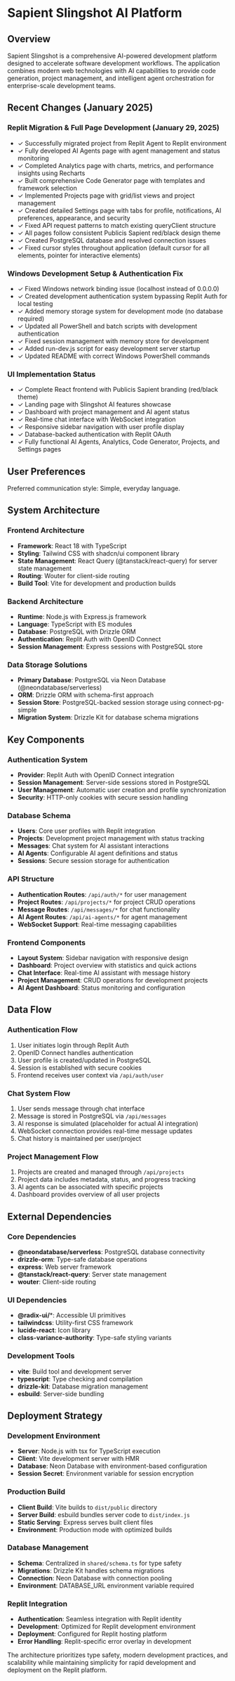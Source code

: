 # Sapient Slingshot AI Platform

## Overview

Sapient Slingshot is a comprehensive AI-powered development platform designed to accelerate software development workflows. The application combines modern web technologies with AI capabilities to provide code generation, project management, and intelligent agent orchestration for enterprise-scale development teams.

## Recent Changes (January 2025)

### Replit Migration & Full Page Development (January 29, 2025)
- ✓ Successfully migrated project from Replit Agent to Replit environment
- ✓ Fully developed AI Agents page with agent management and status monitoring
- ✓ Completed Analytics page with charts, metrics, and performance insights using Recharts
- ✓ Built comprehensive Code Generator page with templates and framework selection
- ✓ Implemented Projects page with grid/list views and project management
- ✓ Created detailed Settings page with tabs for profile, notifications, AI preferences, appearance, and security
- ✓ Fixed API request patterns to match existing queryClient structure
- ✓ All pages follow consistent Publicis Sapient red/black design theme
- ✓ Created PostgreSQL database and resolved connection issues
- ✓ Fixed cursor styles throughout application (default cursor for all elements, pointer for interactive elements)

### Windows Development Setup & Authentication Fix
- ✓ Fixed Windows network binding issue (localhost instead of 0.0.0.0)
- ✓ Created development authentication system bypassing Replit Auth for local testing
- ✓ Added memory storage system for development mode (no database required)
- ✓ Updated all PowerShell and batch scripts with development authentication
- ✓ Fixed session management with memory store for development
- ✓ Added run-dev.js script for easy development server startup
- ✓ Updated README with correct Windows PowerShell commands

### UI Implementation Status
- ✓ Complete React frontend with Publicis Sapient branding (red/black theme)
- ✓ Landing page with Slingshot AI features showcase
- ✓ Dashboard with project management and AI agent status
- ✓ Real-time chat interface with WebSocket integration
- ✓ Responsive sidebar navigation with user profile display
- ✓ Database-backed authentication with Replit OAuth
- ✓ Fully functional AI Agents, Analytics, Code Generator, Projects, and Settings pages

## User Preferences

Preferred communication style: Simple, everyday language.

## System Architecture

### Frontend Architecture
- **Framework**: React 18 with TypeScript
- **Styling**: Tailwind CSS with shadcn/ui component library
- **State Management**: React Query (@tanstack/react-query) for server state management
- **Routing**: Wouter for client-side routing
- **Build Tool**: Vite for development and production builds

### Backend Architecture
- **Runtime**: Node.js with Express.js framework
- **Language**: TypeScript with ES modules
- **Database**: PostgreSQL with Drizzle ORM
- **Authentication**: Replit Auth with OpenID Connect
- **Session Management**: Express sessions with PostgreSQL store

### Data Storage Solutions
- **Primary Database**: PostgreSQL via Neon Database (@neondatabase/serverless)
- **ORM**: Drizzle ORM with schema-first approach
- **Session Store**: PostgreSQL-backed session storage using connect-pg-simple
- **Migration System**: Drizzle Kit for database schema migrations

## Key Components

### Authentication System
- **Provider**: Replit Auth with OpenID Connect integration
- **Session Management**: Server-side sessions stored in PostgreSQL
- **User Management**: Automatic user creation and profile synchronization
- **Security**: HTTP-only cookies with secure session handling

### Database Schema
- **Users**: Core user profiles with Replit integration
- **Projects**: Development project management with status tracking
- **Messages**: Chat system for AI assistant interactions
- **AI Agents**: Configurable AI agent definitions and status
- **Sessions**: Secure session storage for authentication

### API Structure
- **Authentication Routes**: `/api/auth/*` for user management
- **Project Routes**: `/api/projects/*` for project CRUD operations
- **Message Routes**: `/api/messages/*` for chat functionality
- **AI Agent Routes**: `/api/ai-agents/*` for agent management
- **WebSocket Support**: Real-time messaging capabilities

### Frontend Components
- **Layout System**: Sidebar navigation with responsive design
- **Dashboard**: Project overview with statistics and quick actions
- **Chat Interface**: Real-time AI assistant with message history
- **Project Management**: CRUD operations for development projects
- **AI Agent Dashboard**: Status monitoring and configuration

## Data Flow

### Authentication Flow
1. User initiates login through Replit Auth
2. OpenID Connect handles authentication
3. User profile is created/updated in PostgreSQL
4. Session is established with secure cookies
5. Frontend receives user context via `/api/auth/user`

### Chat System Flow
1. User sends message through chat interface
2. Message is stored in PostgreSQL via `/api/messages`
3. AI response is simulated (placeholder for actual AI integration)
4. WebSocket connection provides real-time message updates
5. Chat history is maintained per user/project

### Project Management Flow
1. Projects are created and managed through `/api/projects`
2. Project data includes metadata, status, and progress tracking
3. AI agents can be associated with specific projects
4. Dashboard provides overview of all user projects

## External Dependencies

### Core Dependencies
- **@neondatabase/serverless**: PostgreSQL database connectivity
- **drizzle-orm**: Type-safe database operations
- **express**: Web server framework
- **@tanstack/react-query**: Server state management
- **wouter**: Client-side routing

### UI Dependencies
- **@radix-ui/***: Accessible UI primitives
- **tailwindcss**: Utility-first CSS framework
- **lucide-react**: Icon library
- **class-variance-authority**: Type-safe styling variants

### Development Tools
- **vite**: Build tool and development server
- **typescript**: Type checking and compilation
- **drizzle-kit**: Database migration management
- **esbuild**: Server-side bundling

## Deployment Strategy

### Development Environment
- **Server**: Node.js with tsx for TypeScript execution
- **Client**: Vite development server with HMR
- **Database**: Neon Database with environment-based configuration
- **Session Secret**: Environment variable for session encryption

### Production Build
- **Client Build**: Vite builds to `dist/public` directory
- **Server Build**: esbuild bundles server code to `dist/index.js`
- **Static Serving**: Express serves built client files
- **Environment**: Production mode with optimized builds

### Database Management
- **Schema**: Centralized in `shared/schema.ts` for type safety
- **Migrations**: Drizzle Kit handles schema migrations
- **Connection**: Neon Database with connection pooling
- **Environment**: DATABASE_URL environment variable required

### Replit Integration
- **Authentication**: Seamless integration with Replit identity
- **Development**: Optimized for Replit development environment
- **Deployment**: Configured for Replit hosting platform
- **Error Handling**: Replit-specific error overlay in development

The architecture prioritizes type safety, modern development practices, and scalability while maintaining simplicity for rapid development and deployment on the Replit platform.